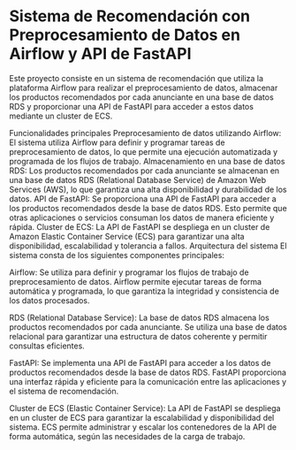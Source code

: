 # Sistema de Recomendación con Preprocesamiento de Datos en Airflow y API de FastAPI
Este proyecto consiste en un sistema de recomendación que utiliza la plataforma Airflow para realizar el preprocesamiento de datos, almacenar los productos recomendados por cada anunciante en una base de datos RDS y proporcionar una API de FastAPI para acceder a estos datos mediante un cluster de ECS.

Funcionalidades principales
Preprocesamiento de datos utilizando Airflow: El sistema utiliza Airflow para definir y programar tareas de preprocesamiento de datos, lo que permite una ejecución automatizada y programada de los flujos de trabajo.
Almacenamiento en una base de datos RDS: Los productos recomendados por cada anunciante se almacenan en una base de datos RDS (Relational Database Service) de Amazon Web Services (AWS), lo que garantiza una alta disponibilidad y durabilidad de los datos.
API de FastAPI: Se proporciona una API de FastAPI para acceder a los productos recomendados desde la base de datos RDS. Esto permite que otras aplicaciones o servicios consuman los datos de manera eficiente y rápida.
Cluster de ECS: La API de FastAPI se despliega en un cluster de Amazon Elastic Container Service (ECS) para garantizar una alta disponibilidad, escalabilidad y tolerancia a fallos.
Arquitectura del sistema
El sistema consta de los siguientes componentes principales:

Airflow: Se utiliza para definir y programar los flujos de trabajo de preprocesamiento de datos. Airflow permite ejecutar tareas de forma automática y programada, lo que garantiza la integridad y consistencia de los datos procesados.

RDS (Relational Database Service): La base de datos RDS almacena los productos recomendados por cada anunciante. Se utiliza una base de datos relacional para garantizar una estructura de datos coherente y permitir consultas eficientes.

FastAPI: Se implementa una API de FastAPI para acceder a los datos de productos recomendados desde la base de datos RDS. FastAPI proporciona una interfaz rápida y eficiente para la comunicación entre las aplicaciones y el sistema de recomendación.

Cluster de ECS (Elastic Container Service): La API de FastAPI se despliega en un cluster de ECS para garantizar la escalabilidad y disponibilidad del sistema. ECS permite administrar y escalar los contenedores de la API de forma automática, según las necesidades de la carga de trabajo.
